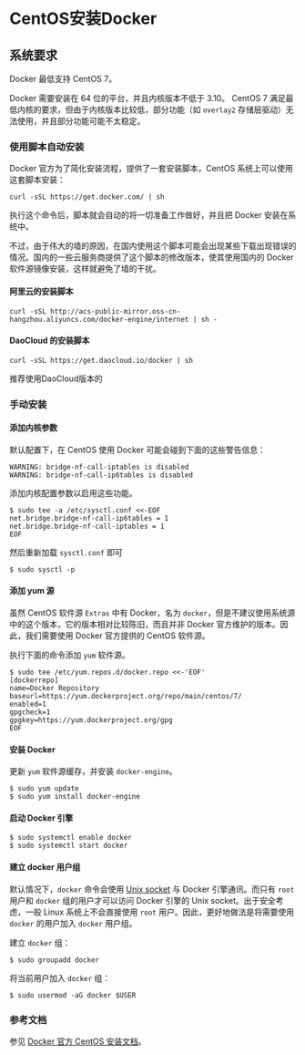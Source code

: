 # CentOS安装Docker

## 系统要求

Docker 最低支持 CentOS 7。

Docker 需要安装在 64 位的平台，并且内核版本不低于 3.10。 CentOS 7 满足最低内核的要求，但由于内核版本比较低，部分功能（如 `overlay2` 存储层驱动）无法使用，并且部分功能可能不太稳定。

### 使用脚本自动安装

Docker 官方为了简化安装流程，提供了一套安装脚本，CentOS 系统上可以使用这套脚本安装：

```
curl -sSL https://get.docker.com/ | sh

```

执行这个命令后，脚本就会自动的将一切准备工作做好，并且把 Docker 安装在系统中。

不过，由于伟大的墙的原因，在国内使用这个脚本可能会出现某些下载出现错误的情况。国内的一些云服务商提供了这个脚本的修改版本，使其使用国内的 Docker 软件源镜像安装，这样就避免了墙的干扰。

#### 阿里云的安装脚本

```
curl -sSL http://acs-public-mirror.oss-cn-hangzhou.aliyuncs.com/docker-engine/internet | sh -

```

#### DaoCloud 的安装脚本

```
curl -sSL https://get.daocloud.io/docker | sh
```

推荐使用DaoCloud版本的

### 手动安装

#### 添加内核参数

默认配置下，在 CentOS 使用 Docker 可能会碰到下面的这些警告信息：

```
WARNING: bridge-nf-call-iptables is disabled
WARNING: bridge-nf-call-ip6tables is disabled

```

添加内核配置参数以启用这些功能。

```
$ sudo tee -a /etc/sysctl.conf <<-EOF
net.bridge.bridge-nf-call-ip6tables = 1
net.bridge.bridge-nf-call-iptables = 1
EOF

```

然后重新加载 `sysctl.conf` 即可

```
$ sudo sysctl -p

```

#### 添加 yum 源

虽然 CentOS 软件源 `Extras` 中有 Docker，名为 `docker`，但是不建议使用系统源中的这个版本，它的版本相对比较陈旧，而且并非 Docker 官方维护的版本。因此，我们需要使用 Docker 官方提供的 CentOS 软件源。

执行下面的命令添加 `yum` 软件源。

```
$ sudo tee /etc/yum.repos.d/docker.repo <<-'EOF'
[dockerrepo]
name=Docker Repository
baseurl=https://yum.dockerproject.org/repo/main/centos/7/
enabled=1
gpgcheck=1
gpgkey=https://yum.dockerproject.org/gpg
EOF

```

#### 安装 Docker

更新 `yum` 软件源缓存，并安装 `docker-engine`。

```
$ sudo yum update
$ sudo yum install docker-engine

```

#### 启动 Docker 引擎

```
$ sudo systemctl enable docker
$ sudo systemctl start docker
```

#### 建立 docker 用户组

默认情况下，`docker` 命令会使用 [Unix socket](https://en.wikipedia.org/wiki/Unix_domain_socket) 与 Docker 引擎通讯。而只有 `root` 用户和 `docker` 组的用户才可以访问 Docker 引擎的 Unix socket。出于安全考虑，一般 Linux 系统上不会直接使用 `root` 用户。因此，更好地做法是将需要使用 `docker` 的用户加入 `docker` 用户组。

建立 `docker` 组：

```
$ sudo groupadd docker

```

将当前用户加入 `docker` 组：

```
$ sudo usermod -aG docker $USER

```

### 参考文档

参见 [Docker 官方 CentOS 安装文档](https://docs.docker.com/engine/installation/linux/centos/)。